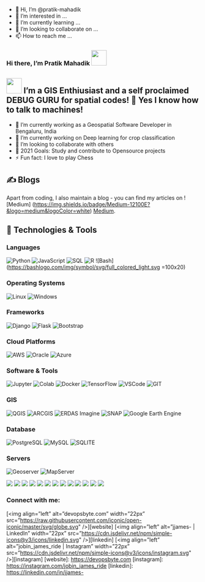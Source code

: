 - 👋 Hi, I’m @pratik-mahadik
- 👀 I’m interested in ...
- 🌱 I’m currently learning ...
- 💞️ I’m looking to collaborate on ...
- 📫 How to reach me ...

<!---
pratik-mahadik/pratik-mahadik is a ✨ special ✨ repository because its `README.md` (this file) appears on your GitHub profile.
You can click the Preview link to take a look at your changes.
--->

### Hi there, I’m Pratik Mahadik <img src="https://raw.githubusercontent.com/MartinHeinz/MartinHeinz/master/wave.gif" width="40px">
## <img src="https://github.com/TheDudeThatCode/TheDudeThatCode/blob/master/Assets/Developer.gif" width="40px"> I’m a GIS Enthiusiast and a self proclaimed DEBUG GURU for spatial codes! 👀 Yes I know how to talk to machines!
- 🔭 I’m currently working as a Geospatial Software Developer in Bengaluru, India
- 🌱 I’m currently working on Deep learning for crop classification
- 💞️ I’m looking to collaborate with others
- 🥅 2021 Goals: Study and contribute to Opensource projects
- ⚡ Fun fact: I love to play Chess

## &#x270d; Blogs
Apart from coding, I also maintain a blog - you can find my articles on ![Medium] (https://img.shields.io/badge/Medium-12100E?&logo=medium&logoColor=white) [Medium](https://pratik-mahadik5.medium.com/). 

## 🔧 Technologies & Tools
### Languages
![Python](https://img.shields.io/badge/-Python-000?&logo=Python)
![JavaScript](https://img.shields.io/badge/-JavaScript-000?&logo=JavaScript)
![SQL](https://img.shields.io/badge/-SQL-000?&logo=MySQL&logoColor=white)
![R](https://img.shields.io/badge/R-276DC3?e&logo=r&logoColor=white)
![Bash](https://bashlogo.com/img/symbol/svg/full_colored_light.svg =100x20)

### Operating Systems
![Linux](https://img.shields.io/badge/-Linux-000?&logo=Linux) 
![Windows](https://img.shields.io/badge/-Windows-0078D6?logo=windows&logoColor=white)

### Frameworks
![Django](https://img.shields.io/badge/-Django-000?&logo=Django)
![Flask](https://img.shields.io/badge/Flask-000000?&logo=flask&logoColor=white)
![Bootstrap](https://img.shields.io/badge/Bootstrap-000000?&logo=Bootstrap)

### Cloud Platforms
![AWS](https://img.shields.io/badge/-AWS-000?&logo=Amazon-AWS&logoColor=F90)
![Oracle](https://img.shields.io/badge/-Oracle-000?&logo=Oracle&logoColor=white)
![Azure](https://img.shields.io/badge/Microsoft_Azure-0089D6?&logo=microsoft-azure&logoColor=white)

### Software & Tools
![Jupyter](https://img.shields.io/badge/Made%20with-Jupyter-orange?&logo=Jupyter)
![Colab](https://colab.research.google.com/assets/colab-badge.svg)
![Docker](https://img.shields.io/badge/-Docker-000?&logo=Docker)
![TensorFlow](https://img.shields.io/badge/-TensorFlow-000?&logo=TensorFlow)
![VSCode](https://open.vscode.dev/badges/open-in-vscode.svg)
![GIT](https://open.vscode.dev/badges/open-in-vscode.svg)

### GIS
![QGIS](https://img.shields.io/badge/Made%20with-Jupyter-orange?&logo=Jupyter)
![ARCGIS](https://colab.research.google.com/assets/colab-badge.svg)
![ERDAS Imagine](https://img.shields.io/badge/-Docker-000?&logo=Docker)
![SNAP](https://img.shields.io/badge/-TensorFlow-000?&logo=TensorFlow)
![Google Earth Engine](https://img.shields.io/badge/-TensorFlow-000?&logo=TensorFlow)

### Database
![PostgreSQL](https://img.shields.io/badge/PostgreSQL-316192?&logo=postgresql&logoColor=white)
![MySQL](https://img.shields.io/badge/MySQL-00000F?&logo=mysql&logoColor=white)
![SQLITE](https://img.shields.io/badge/SQLite-07405E?&logo=sqlite&logoColor=white)

### Servers
![Geoserver](https://lh3.googleusercontent.com/proxy/imRo8XJkadyvxclOPEf4UR66ECjCfa14iWG0xIsTEeUBqvEFm1BfCcz3mzI2xqmRS1W0WA6oQIwiaO0EFM0MovERt7DAJTHumam0E_owkLfyq2NZTJXlGvx5HdGCfv8GlJMmO84Arw)
![MapServer](https://upload.wikimedia.org/wikipedia/commons/thumb/c/c6/MapServer_logo.svg/1200px-MapServer_logo.svg)


![](https://img.shields.io/badge/OS-Linux-informational?style=flat&logo=linux&logoColor=white&color=2bbc8a)
![](https://img.shields.io/badge/Editor-IntelliJ_IDEA-informational?style=flat&logo=intellij-idea&logoColor=white&color=2bbc8a)
![](https://img.shields.io/badge/Code-Python-informational?style=flat&logo=python&logoColor=white&color=2bbc8a)
![](https://img.shields.io/badge/Code-JavaScript-informational?style=flat&logo=javascript&logoColor=white&color=2bbc8a)
![](https://img.shields.io/badge/Code-Golang-informational?style=flat&logo=go&logoColor=white&color=2bbc8a)
![](https://img.shields.io/badge/Code-Make-informational?style=flat&logo=cmake&logoColor=white&color=2bbc8a)
![](https://img.shields.io/badge/Code-Vue-informational?style=flat&logo=vue.js&logoColor=white&color=2bbc8a)
![](https://img.shields.io/badge/Shell-Bash-informational?style=flat&logo=gnu-bash&logoColor=white&color=2bbc8a)
![](https://img.shields.io/badge/Tools-PostgreSQL-informational?style=flat&logo=postgresql&logoColor=white&color=2bbc8a)
![](https://img.shields.io/badge/Tools-Docker-informational?style=flat&logo=docker&logoColor=white&color=2bbc8a)
![](https://img.shields.io/badge/Tools-Kubernetes-informational?style=flat&logo=kubernetes&logoColor=white&color=2bbc8a)
![](https://img.shields.io/badge/Tools-Red_Hat_OpenShift-informational?style=flat&logo=red-hat-open-shift&logoColor=white&color=2bbc8a)
![](https://img.shields.io/badge/Cloud-Digital_Ocean-informational?style=flat&logo=digitalocean&logoColor=white&color=2bbc8a)

### Connect with me:
[<img align=”left” alt=”devopsbyte.com” width=”22px” src=”https://raw.githubusercontent.com/iconic/open-iconic/master/svg/globe.svg" />][website]
[<img align=”left” alt=”jjames- | LinkedIn” width=”22px” src=”https://cdn.jsdelivr.net/npm/simple-icons@v3/icons/linkedin.svg" />][linkedin]
[<img align=”left” alt=”jobin_james_ride | Instagram” width=”22px” src=”https://cdn.jsdelivr.net/npm/simple-icons@v3/icons/instagram.svg" />][instagram]
[website]: https://devopsbyte.com
[instagram]: https://instagram.com/jobin_james_ride
[linkedin]: https://linkedin.com/in/jjames-
